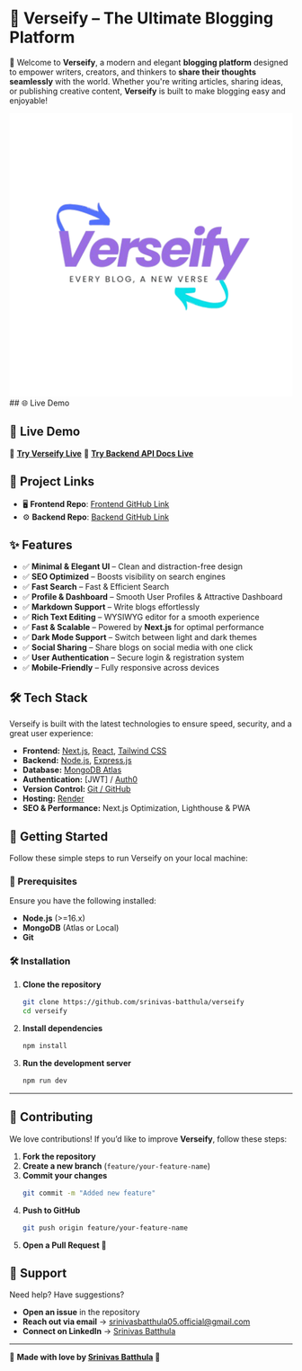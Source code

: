# 📖 Verseify – The Ultimate Blogging Platform

🚀 Welcome to **Verseify**, a modern and elegant **blogging platform** designed to empower writers, creators, and thinkers to **share their thoughts seamlessly** with the world. Whether you're writing articles, sharing ideas, or publishing creative content, **Verseify** is built to make blogging easy and enjoyable!

![Verseify Banner](https://github.com/srinivas-batthula/verseify/blob/main/public/verseify.png)## 🌐 Live Demo  


## 🚀 Live Demo
🔗 **[Try Verseify Live](https://verseify.netlify.app)**
🔗 **[Try Backend API Docs Live](https://verseify-backend.onrender.com/api-docs)**


## 🔗 Project Links
- 🖥️ **Frontend Repo**: [Frontend GitHub Link](https://github.com/srinivas-batthula/verseify)
- ⚙️ **Backend Repo**: [Backend GitHub Link](https://github.com/srinivas-batthula/verseify_backend)


## ✨ Features

- ✅ **Minimal & Elegant UI** – Clean and distraction-free design
- ✅ **SEO Optimized** – Boosts visibility on search engines
- ✅ **Fast Search** – Fast & Efficient Search
- ✅ **Profile & Dashboard** – Smooth User Profiles & Attractive Dashboard
- ✅ **Markdown Support** – Write blogs effortlessly
- ✅ **Rich Text Editing** – WYSIWYG editor for a smooth experience
- ✅ **Fast & Scalable** – Powered by **Next.js** for optimal performance
- ✅ **Dark Mode Support** – Switch between light and dark themes
- ✅ **Social Sharing** – Share blogs on social media with one click
- ✅ **User Authentication** – Secure login & registration system
- ✅ **Mobile-Friendly** – Fully responsive across devices

## 🛠️ Tech Stack

Verseify is built with the latest technologies to ensure speed, security, and a great user experience:

- **Frontend:** [Next.js](https://nextjs.org), [React](https://react.dev), [Tailwind CSS](https://tailwindcss.com)
- **Backend:** [Node.js](https://nodejs.org), [Express.js](https://expressjs.com)
- **Database:** [MongoDB Atlas](https://www.mongodb.com/atlas/database)
- **Authentication:** [JWT] / [Auth0](https://auth0.com)
- **Version Control:** [Git / GitHub](https://github.com)
- **Hosting:** [Render](https://render.com)
- **SEO & Performance:** Next.js Optimization, Lighthouse & PWA

## 🚀 Getting Started

Follow these simple steps to run Verseify on your local machine:

### 🔧 Prerequisites

Ensure you have the following installed:

- **Node.js** (>=16.x)
- **MongoDB** (Atlas or Local)
- **Git**

### 🛠️ Installation

1. **Clone the repository**
   ```bash
   git clone https://github.com/srinivas-batthula/verseify
   cd verseify
   
2. **Install dependencies**
   ```bash
   npm install
   
3. **Run the development server**
   ```bash
   npm run dev

---

## 📌 Contributing  

We love contributions! If you’d like to improve **Verseify**, follow these steps:  

1. **Fork the repository**  
2. **Create a new branch** (`feature/your-feature-name`)  
3. **Commit your changes**  
   ```bash
   git commit -m "Added new feature"
4. **Push to GitHub**  
   ```bash
   git push origin feature/your-feature-name
5. **Open a Pull Request 🎉**
   

## 📩 Support  

Need help?  Have suggestions?  

- **Open an issue** in the repository  
- **Reach out via email** → [srinivasbatthula05.official@gmail.com](mailto:srinivasbatthula05.official@gmail.com)  
- **Connect on LinkedIn** → [Srinivas Batthula](https://linkedin.com/in/srinivas-batthula)  

---

💙 **Made with love by [Srinivas Batthula](https://github.com/srinivas-batthula) 🚀**  
